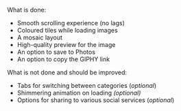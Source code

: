 What is done:
- Smooth scrolling experience (no lags)
- Coloured tiles while loading images
- A mosaic layout
- High-quality preview for the image
- An option to save to Photos
- An option to copy the GIPHY link

What is not done and should be improved:
- Tabs for switching between categories (*optional*)
- Shimmering animation on loading *(optional)*
- Options for sharing to various social services (*optional*)
